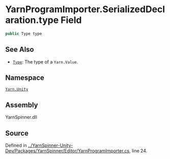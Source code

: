 <!-- This file was generated by a tool. Do not edit this file by hand. -->

# YarnProgramImporter.SerializedDeclaration.type Field


```csharp
public Type type
```



## See Also
* [`Type`](/api/csharp/yarn/type.md): 
The type of a `Yarn.Value`.

## Namespace
[`Yarn.Unity`](/api/csharp/yarn.unity/README.md)

## Assembly
YarnSpinner.dll

## Source
Defined in [../YarnSpinner-Unity-Dev/Packages/YarnSpinner/Editor/YarnProgramImporter.cs](https://github.com/YarnSpinnerTool/YarnSpinner-Unity//blob/develop/Editor/YarnProgramImporter.cs#L24), line 24.
